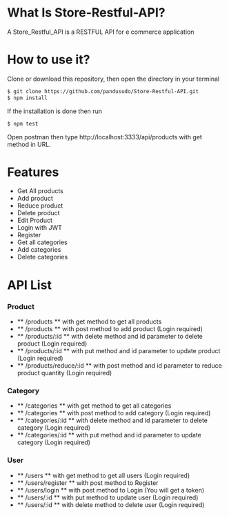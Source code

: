 # What Is Store-Restful-API?
A Store_Restful_API is a RESTFUL API for e commerce application

# How to use it?
Clone or download this repository, then open the directory in your terminal
```bash
$ git clone https://github.com/pandusudo/Store-Restful-API.git
$ npm install
```

If the installation is done then run
```bash
$ npm test
```

Open postman then type http://localhost:3333/api/products with get method in URL.

# Features
- Get All products
- Add product
- Reduce product
- Delete product
- Edit Product
- Login with JWT
- Register
- Get all categories
- Add categories
- Delete categories

# API List
### Product
- ** /products ** with get method to get all products
- ** /products ** with post method to add product (Login required)
- ** /products/:id ** with delete method and id parameter to delete product (Login required)
- ** /products/:id ** with put method and id parameter to update product (Login required)
- ** /products/reduce/:id ** with post method and id parameter to reduce product quantity (Login required)

### Category
- ** /categories ** with get method to get all categories
- ** /categories ** with post method to add category (Login required)
- ** /categories/:id ** with delete method and id parameter to delete category (Login required)
- ** /categories/:id ** with put method and id parameter to update category (Login required)

### User
- ** /users ** with get method to get all users (Login required)
- ** /users/register ** with post method to Register
- ** /users/login ** with post method to Login (You will get a token)
- ** /users/:id ** with put method to update user (Login required)
- ** /users/:id ** with delete method to delete user (Login required)
